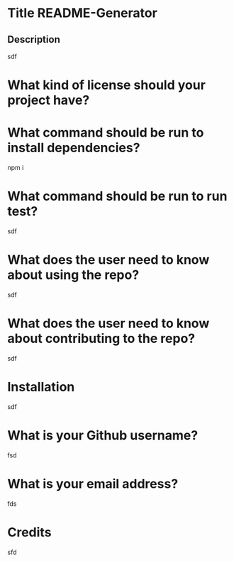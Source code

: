 # Title README-Generator
  ## Description
  sdf
  # What kind of license should your project have?
  
  # What command should be run to install dependencies?
  npm i
  # What command should be run to run test?
  sdf
  # What does the user need to know about using the repo?
  sdf
  # What does the user need to know about contributing to the repo?
  sdf
  # Installation
  sdf
  # What is your Github username?
  fsd
  # What is your email address?
  fds
  # Credits  
  sfd
  